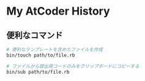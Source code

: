 # My AtCoder History

## 便利なコマンド

```sh
# 便利なテンプレートを含めたファイルを作成
bin/touch path/to/file.rb

# ファイルから提出用コードのみをクリップボードにコピーする
bin/sub path/to/file.rb
```
